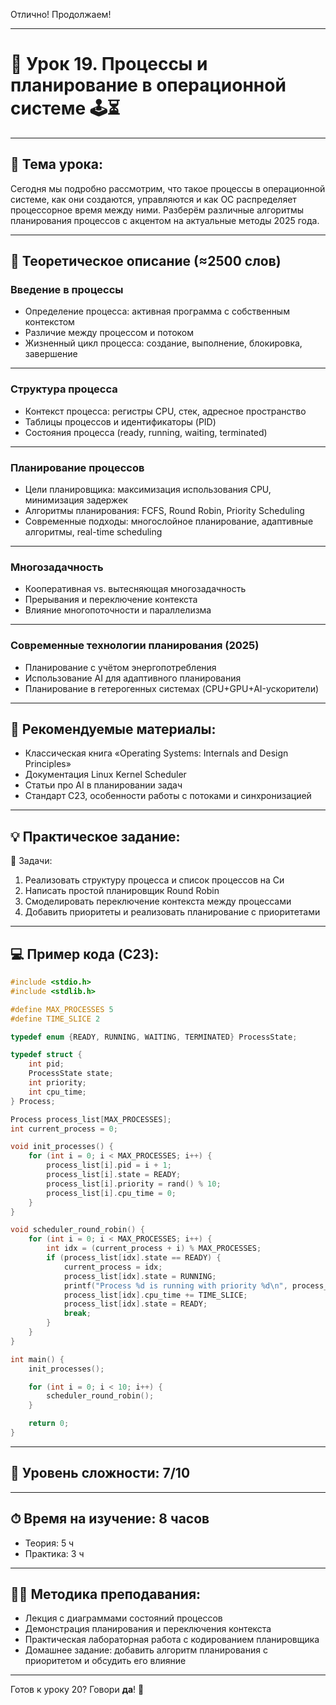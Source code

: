 Отлично! Продолжаем!

---

# 🔹 Урок 19. Процессы и планирование в операционной системе 🕹️⏳

---

## 🧩 Тема урока:

Сегодня мы подробно рассмотрим, что такое процессы в операционной системе, как они создаются, управляются и как ОС распределяет процессорное время между ними. Разберём различные алгоритмы планирования процессов с акцентом на актуальные методы 2025 года.

---

## 🧠 Теоретическое описание (≈2500 слов)

### Введение в процессы

* Определение процесса: активная программа с собственным контекстом
* Различие между процессом и потоком
* Жизненный цикл процесса: создание, выполнение, блокировка, завершение

---

### Структура процесса

* Контекст процесса: регистры CPU, стек, адресное пространство
* Таблицы процессов и идентификаторы (PID)
* Состояния процесса (ready, running, waiting, terminated)

---

### Планирование процессов

* Цели планировщика: максимизация использования CPU, минимизация задержек
* Алгоритмы планирования: FCFS, Round Robin, Priority Scheduling
* Современные подходы: многослойное планирование, адаптивные алгоритмы, real-time scheduling

---

### Многозадачность

* Кооперативная vs. вытесняющая многозадачность
* Прерывания и переключение контекста
* Влияние многопоточности и параллелизма

---

### Современные технологии планирования (2025)

* Планирование с учётом энергопотребления
* Использование AI для адаптивного планирования
* Планирование в гетерогенных системах (CPU+GPU+AI-ускорители)

---

## 📘 Рекомендуемые материалы:

* Классическая книга «Operating Systems: Internals and Design Principles»
* Документация Linux Kernel Scheduler
* Статьи про AI в планировании задач
* Стандарт C23, особенности работы с потоками и синхронизацией

---

## 💡 Практическое задание:

🔨 Задачи:

1. Реализовать структуру процесса и список процессов на Си
2. Написать простой планировщик Round Robin
3. Смоделировать переключение контекста между процессами
4. Добавить приоритеты и реализовать планирование с приоритетами

---

## 💻 Пример кода (C23):

```c
#include <stdio.h>
#include <stdlib.h>

#define MAX_PROCESSES 5
#define TIME_SLICE 2

typedef enum {READY, RUNNING, WAITING, TERMINATED} ProcessState;

typedef struct {
    int pid;
    ProcessState state;
    int priority;
    int cpu_time;
} Process;

Process process_list[MAX_PROCESSES];
int current_process = 0;

void init_processes() {
    for (int i = 0; i < MAX_PROCESSES; i++) {
        process_list[i].pid = i + 1;
        process_list[i].state = READY;
        process_list[i].priority = rand() % 10;
        process_list[i].cpu_time = 0;
    }
}

void scheduler_round_robin() {
    for (int i = 0; i < MAX_PROCESSES; i++) {
        int idx = (current_process + i) % MAX_PROCESSES;
        if (process_list[idx].state == READY) {
            current_process = idx;
            process_list[idx].state = RUNNING;
            printf("Process %d is running with priority %d\n", process_list[idx].pid, process_list[idx].priority);
            process_list[idx].cpu_time += TIME_SLICE;
            process_list[idx].state = READY;
            break;
        }
    }
}

int main() {
    init_processes();

    for (int i = 0; i < 10; i++) {
        scheduler_round_robin();
    }

    return 0;
}
```

---

## 🧠 Уровень сложности: 7/10

---

## ⏱ Время на изучение: 8 часов

* Теория: 5 ч
* Практика: 3 ч

---

## 🧑‍🏫 Методика преподавания:

* Лекция с диаграммами состояний процессов
* Демонстрация планирования и переключения контекста
* Практическая лабораторная работа с кодированием планировщика
* Домашнее задание: добавить алгоритм планирования с приоритетом и обсудить его влияние

---

Готов к уроку 20? Говори **да**! 🎉
